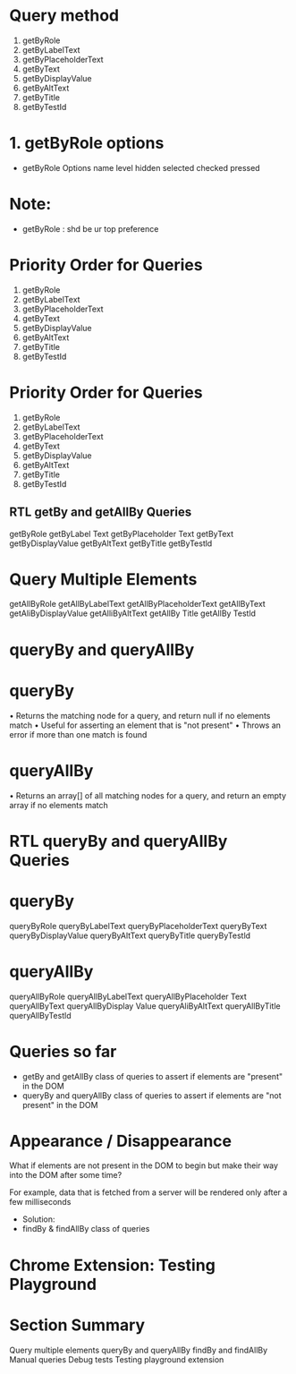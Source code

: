 # Query method

1. getByRole
2. getByLabelText
3. getByPlaceholderText
4. getByText
5. getByDisplayValue
6. getByAltText
7. getByTitle
8. getByTestId

# 1. getByRole options

- getByRole Options
name
level
hidden
selected
checked
pressed

# Note:

- getByRole : shd be ur top preference

# Priority Order for Queries
1. getByRole
2. getByLabelText
3. getByPlaceholderText
4. getByText
5. getByDisplayValue
6. getByAltText
7. getByTitle
8. getByTestId

# Priority Order for Queries
1. getByRole
2. getByLabelText
3. getByPlaceholderText
4. getByText
5. getByDisplayValue
6. getByAltText
7. getByTitle
8. getByTestId

## RTL getBy and getAllBy Queries

getByRole
getByLabel Text
getByPlaceholder Text
getByText
getByDisplayValue
getByAltText
getByTitle
getByTestld

# Query Multiple Elements
getAllByRole
getAllByLabelText
getAllByPlaceholderText
getAllByText
getAliByDisplayValue
getAlliByAltText
getAllBy Title
getAllBy Testld

# queryBy and queryAllBy
# queryBy
• Returns the matching node for a query, and return null if no elements match
• Useful for asserting an element that is "not present"
• Throws an error if more than one match is found

# queryAllBy
• Returns an array[] of all matching nodes for a query, and return an empty array
if no elements match

# RTL queryBy and queryAllBy Queries
# queryBy
queryByRole
queryByLabelText
queryByPlaceholderText
queryByText
queryByDisplayValue
queryByAltText
queryByTitle
queryByTestld

# queryAllBy
queryAllByRole
queryAllByLabelText
queryAllByPlaceholder Text
queryAllByText
queryAllByDisplay Value
queryAliByAltText
queryAllByTitle
queryAllByTestld

# Queries so far
- getBy and getAllBy class of queries to assert if elements are "present" in the DOM
- queryBy and queryAllBy class of queries to assert if elements are "not present" in
the DOM

# Appearance / Disappearance
What if elements are not present in the DOM to begin but make their way into the
DOM after some time?

For example, data that is fetched from a server will be rendered only after a few
milliseconds

- Solution:
- findBy & findAllBy class of queries

# Chrome Extension: Testing Playground

# Section Summary
Query multiple elements
queryBy and queryAllBy
findBy and findAllBy
Manual queries
Debug tests
Testing playground extension



